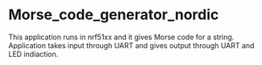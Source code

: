 # Morse_code_generator_nordic

This application runs in nrf51xx and it gives Morse code for a string.
Application takes input through UART and gives output through UART and LED indiaction.
